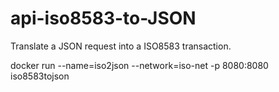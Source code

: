 # api-iso8583-to-JSON
Translate a JSON request into a ISO8583 transaction.

docker run --name=iso2json --network=iso-net -p 8080:8080 iso8583tojson